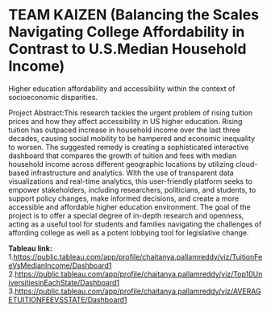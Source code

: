 # TEAM KAIZEN (Balancing the Scales Navigating College Affordability in Contrast to U.S.Median Household Income)
Higher education  affordability and accessibility within the  context of socioeconomic disparities.

Project Abstract:This research tackles the urgent problem of rising tuition prices and how they affect 
accessibility in US higher education. Rising tuition has outpaced increase in household 
income over the last three decades, causing social mobility to be hampered and economic 
inequality to worsen. The suggested remedy is creating a sophisticated interactive 
dashboard that compares the growth of tuition and fees with median household income 
across different geographic locations by utilizing cloud-based infrastructure and analytics. 
With the use of transparent data visualizations and real-time analytics, this user-friendly 
platform seeks to empower stakeholders, including researchers, politicians, and students, 
to support policy changes, make informed decisions, and create a more accessible and 
affordable higher education environment. The goal of the project is to offer a special degree 
of in-depth research and openness, acting as a useful tool for students and families 
navigating the challenges of affording college as well as a potent lobbying tool for 
legislative change.

**Tableau link:**
1.https://public.tableau.com/app/profile/chaitanya.pallamreddy/viz/TuitionFeeVsMedianIncome/Dashboard1 
2.https://public.tableau.com/app/profile/chaitanya.pallamreddy/viz/Top10UniversitiesinEachState/Dashboard1
3.https://public.tableau.com/app/profile/chaitanya.pallamreddy/viz/AVERAGETUITIONFEEVSSTATE/Dashboard1


